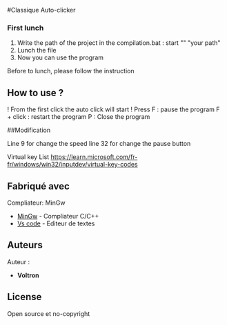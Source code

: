 #Classique Auto-clicker

### First lunch

1) Write the path of the project in the compilation.bat : start "" "your path"
2) Lunch the file 
3) Now you can use the program


Before to lunch, please follow the instruction 

## How to use ?

! From the first click the auto click will start !
Press F : pause the program
F + click : restart the program
P : Close the program

##Modification

Line 9 for change the speed
line 32 for change the pause button

Virtual key List https://learn.microsoft.com/fr-fr/windows/win32/inputdev/virtual-key-codes 

## Fabriqué avec

Compliateur: MinGw

* [MinGw](https://www.mingw-w64.org) - Compliateur C/C++
* [Vs code](https://code.visualstudio.com) - Editeur de textes

## Auteurs
Auteur :
* **Voltron** 

## License

Open source et no-copyright
